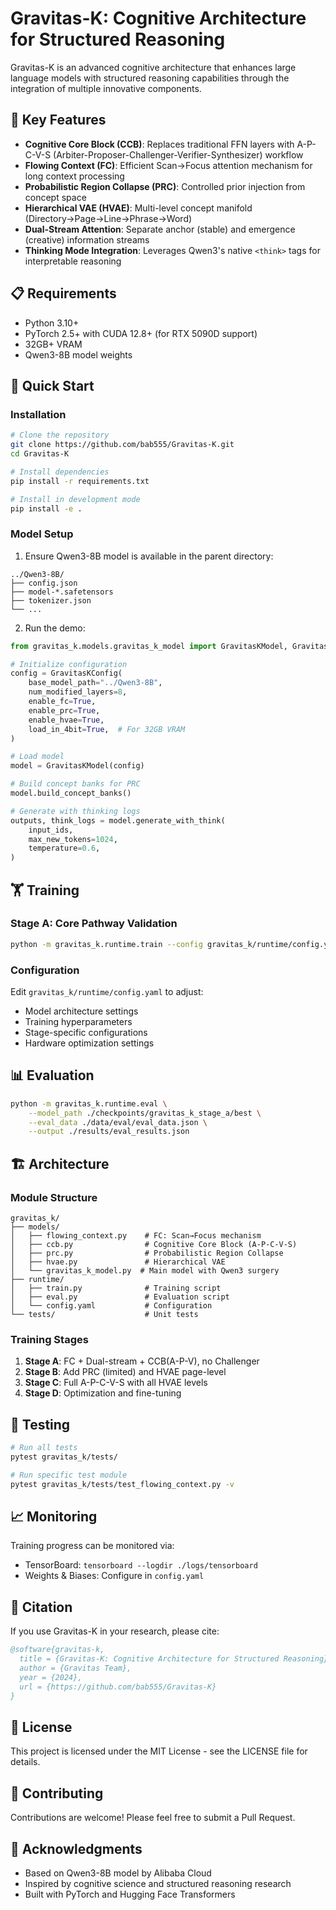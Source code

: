 # Gravitas-K: Cognitive Architecture for Structured Reasoning

Gravitas-K is an advanced cognitive architecture that enhances large language models with structured reasoning capabilities through the integration of multiple innovative components.

## 🌟 Key Features

- **Cognitive Core Block (CCB)**: Replaces traditional FFN layers with A-P-C-V-S (Arbiter-Proposer-Challenger-Verifier-Synthesizer) workflow
- **Flowing Context (FC)**: Efficient Scan→Focus attention mechanism for long context processing
- **Probabilistic Region Collapse (PRC)**: Controlled prior injection from concept space
- **Hierarchical VAE (HVAE)**: Multi-level concept manifold (Directory→Page→Line→Phrase→Word)
- **Dual-Stream Attention**: Separate anchor (stable) and emergence (creative) information streams
- **Thinking Mode Integration**: Leverages Qwen3's native `<think>` tags for interpretable reasoning

## 📋 Requirements

- Python 3.10+
- PyTorch 2.5+ with CUDA 12.8+ (for RTX 5090D support)
- 32GB+ VRAM
- Qwen3-8B model weights

## 🚀 Quick Start

### Installation

```bash
# Clone the repository
git clone https://github.com/bab555/Gravitas-K.git
cd Gravitas-K

# Install dependencies
pip install -r requirements.txt

# Install in development mode
pip install -e .
```

### Model Setup

1. Ensure Qwen3-8B model is available in the parent directory:
```
../Qwen3-8B/
├── config.json
├── model-*.safetensors
├── tokenizer.json
└── ...
```

2. Run the demo:
```python
from gravitas_k.models.gravitas_k_model import GravitasKModel, GravitasKConfig

# Initialize configuration
config = GravitasKConfig(
    base_model_path="../Qwen3-8B",
    num_modified_layers=8,
    enable_fc=True,
    enable_prc=True,
    enable_hvae=True,
    load_in_4bit=True,  # For 32GB VRAM
)

# Load model
model = GravitasKModel(config)

# Build concept banks for PRC
model.build_concept_banks()

# Generate with thinking logs
outputs, think_logs = model.generate_with_think(
    input_ids,
    max_new_tokens=1024,
    temperature=0.6,
)
```

## 🏋️ Training

### Stage A: Core Pathway Validation
```bash
python -m gravitas_k.runtime.train --config gravitas_k/runtime/config.yaml
```

### Configuration
Edit `gravitas_k/runtime/config.yaml` to adjust:
- Model architecture settings
- Training hyperparameters
- Stage-specific configurations
- Hardware optimization settings

## 📊 Evaluation

```bash
python -m gravitas_k.runtime.eval \
    --model_path ./checkpoints/gravitas_k_stage_a/best \
    --eval_data ./data/eval/eval_data.json \
    --output ./results/eval_results.json
```

## 🏗️ Architecture

### Module Structure
```
gravitas_k/
├── models/
│   ├── flowing_context.py    # FC: Scan→Focus mechanism
│   ├── ccb.py                # Cognitive Core Block (A-P-C-V-S)
│   ├── prc.py                # Probabilistic Region Collapse
│   ├── hvae.py               # Hierarchical VAE
│   └── gravitas_k_model.py  # Main model with Qwen3 surgery
├── runtime/
│   ├── train.py              # Training script
│   ├── eval.py               # Evaluation script
│   └── config.yaml           # Configuration
└── tests/                    # Unit tests
```

### Training Stages

1. **Stage A**: FC + Dual-stream + CCB(A-P-V), no Challenger
2. **Stage B**: Add PRC (limited) and HVAE page-level
3. **Stage C**: Full A-P-C-V-S with all HVAE levels
4. **Stage D**: Optimization and fine-tuning

## 🧪 Testing

```bash
# Run all tests
pytest gravitas_k/tests/

# Run specific test module
pytest gravitas_k/tests/test_flowing_context.py -v
```

## 📈 Monitoring

Training progress can be monitored via:
- TensorBoard: `tensorboard --logdir ./logs/tensorboard`
- Weights & Biases: Configure in `config.yaml`

## 📝 Citation

If you use Gravitas-K in your research, please cite:

```bibtex
@software{gravitas-k,
  title = {Gravitas-K: Cognitive Architecture for Structured Reasoning},
  author = {Gravitas Team},
  year = {2024},
  url = {https://github.com/bab555/Gravitas-K}
}
```

## 📄 License

This project is licensed under the MIT License - see the LICENSE file for details.

## 🤝 Contributing

Contributions are welcome! Please feel free to submit a Pull Request.

## 🙏 Acknowledgments

- Based on Qwen3-8B model by Alibaba Cloud
- Inspired by cognitive science and structured reasoning research
- Built with PyTorch and Hugging Face Transformers
